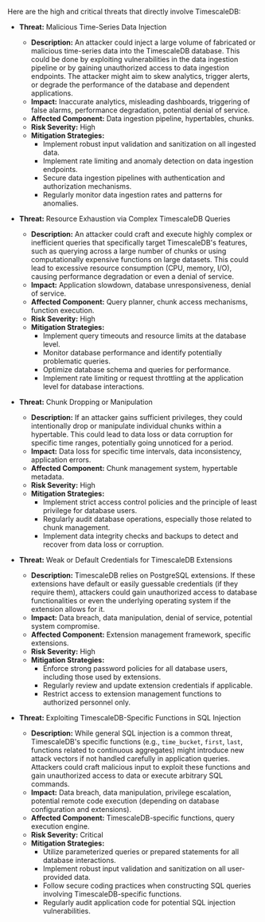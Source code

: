 Here are the high and critical threats that directly involve TimescaleDB:

- **Threat:** Malicious Time-Series Data Injection
    - **Description:** An attacker could inject a large volume of fabricated or malicious time-series data into the TimescaleDB database. This could be done by exploiting vulnerabilities in the data ingestion pipeline or by gaining unauthorized access to data ingestion endpoints. The attacker might aim to skew analytics, trigger alerts, or degrade the performance of the database and dependent applications.
    - **Impact:** Inaccurate analytics, misleading dashboards, triggering of false alarms, performance degradation, potential denial of service.
    - **Affected Component:** Data ingestion pipeline, hypertables, chunks.
    - **Risk Severity:** High
    - **Mitigation Strategies:**
        - Implement robust input validation and sanitization on all ingested data.
        - Implement rate limiting and anomaly detection on data ingestion endpoints.
        - Secure data ingestion pipelines with authentication and authorization mechanisms.
        - Regularly monitor data ingestion rates and patterns for anomalies.

- **Threat:** Resource Exhaustion via Complex TimescaleDB Queries
    - **Description:** An attacker could craft and execute highly complex or inefficient queries that specifically target TimescaleDB's features, such as querying across a large number of chunks or using computationally expensive functions on large datasets. This could lead to excessive resource consumption (CPU, memory, I/O), causing performance degradation or even a denial of service.
    - **Impact:** Application slowdown, database unresponsiveness, denial of service.
    - **Affected Component:** Query planner, chunk access mechanisms, function execution.
    - **Risk Severity:** High
    - **Mitigation Strategies:**
        - Implement query timeouts and resource limits at the database level.
        - Monitor database performance and identify potentially problematic queries.
        - Optimize database schema and queries for performance.
        - Implement rate limiting or request throttling at the application level for database interactions.

- **Threat:** Chunk Dropping or Manipulation
    - **Description:** If an attacker gains sufficient privileges, they could intentionally drop or manipulate individual chunks within a hypertable. This could lead to data loss or data corruption for specific time ranges, potentially going unnoticed for a period.
    - **Impact:** Data loss for specific time intervals, data inconsistency, application errors.
    - **Affected Component:** Chunk management system, hypertable metadata.
    - **Risk Severity:** High
    - **Mitigation Strategies:**
        - Implement strict access control policies and the principle of least privilege for database users.
        - Regularly audit database operations, especially those related to chunk management.
        - Implement data integrity checks and backups to detect and recover from data loss or corruption.

- **Threat:** Weak or Default Credentials for TimescaleDB Extensions
    - **Description:** TimescaleDB relies on PostgreSQL extensions. If these extensions have default or easily guessable credentials (if they require them), attackers could gain unauthorized access to database functionalities or even the underlying operating system if the extension allows for it.
    - **Impact:** Data breach, data manipulation, denial of service, potential system compromise.
    - **Affected Component:** Extension management framework, specific extensions.
    - **Risk Severity:** High
    - **Mitigation Strategies:**
        - Enforce strong password policies for all database users, including those used by extensions.
        - Regularly review and update extension credentials if applicable.
        - Restrict access to extension management functions to authorized personnel only.

- **Threat:** Exploiting TimescaleDB-Specific Functions in SQL Injection
    - **Description:** While general SQL injection is a common threat, TimescaleDB's specific functions (e.g., `time_bucket`, `first`, `last`, functions related to continuous aggregates) might introduce new attack vectors if not handled carefully in application queries. Attackers could craft malicious input to exploit these functions and gain unauthorized access to data or execute arbitrary SQL commands.
    - **Impact:** Data breach, data manipulation, privilege escalation, potential remote code execution (depending on database configuration and extensions).
    - **Affected Component:** TimescaleDB-specific functions, query execution engine.
    - **Risk Severity:** Critical
    - **Mitigation Strategies:**
        - Utilize parameterized queries or prepared statements for all database interactions.
        - Implement robust input validation and sanitization on all user-provided data.
        - Follow secure coding practices when constructing SQL queries involving TimescaleDB-specific functions.
        - Regularly audit application code for potential SQL injection vulnerabilities.